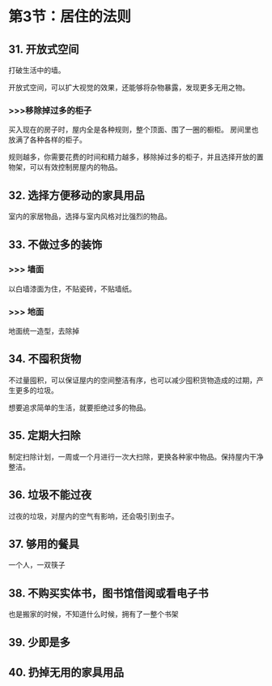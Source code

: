 # 第3节：居住的法则

## 31. 开放式空间

打破生活中的墙。

开放式空间，可以扩大视觉的效果，还能够将杂物暴露，发现更多无用之物。

### >>>移除掉过多的柜子

买入现在的房子时，屋内全是各种规则，整个顶面、围了一圈的橱柜。
房间里也放满了各种各样的柜子。

规则越多，你需要花费的时间和精力越多，移除掉过多的柜子，并且选择开放的置物架，可以有效控制房屋内的物品。

## 32. 选择方便移动的家具用品

室内的家居物品，选择与室内风格对比强烈的物品。

## 33. 不做过多的装饰

### >>> 墙面

以白墙漆面为住，不贴瓷砖，不贴墙纸。

### >>> 地面

地面统一造型，去除掉

## 34. 不囤积货物

不过量囤积，可以保证屋内的空间整洁有序，也可以减少囤积货物造成的过期，产生更多的垃圾。

想要追求简单的生活，就要拒绝过多的物品。

## 35. 定期大扫除

制定扫除计划，一周或一个月进行一次大扫除，更换各种家中物品。保持屋内干净整洁。

## 36. 垃圾不能过夜

过夜的垃圾，对屋内的空气有影响，还会吸引到虫子。

## 37. 够用的餐具

一个人，一双筷子

## 38. 不购买实体书，图书馆借阅或看电子书

也是搬家的时候，不知道什么时候，拥有了一整个书架

## 39. 少即是多

## 40. 扔掉无用的家具用品
